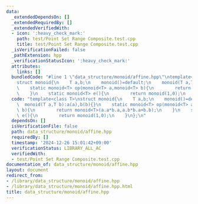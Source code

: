 ```yaml
---
data:
  _extendedDependsOn: []
  _extendedRequiredBy: []
  _extendedVerifiedWith:
  - icon: ':heavy_check_mark:'
    path: test/Point Set Range Composite.test.cpp
    title: test/Point Set Range Composite.test.cpp
  _isVerificationFailed: false
  _pathExtension: hpp
  _verificationStatusIcon: ':heavy_check_mark:'
  attributes:
    links: []
  bundledCode: "#line 1 \"data_structure/monoid/affine.hpp\"\ntemplate<class T>\n\
    struct monoid{\n    T a,b;\n    monoid()=default;\n    monoid(T a,T b):a(a),b(b){}\n\
    \    static monoid<T> op(monoid<T> a,monoid<T> b){\n        return monoid<T>(a.a*b.a,a.b*b.a+b.b);\n\
    \    }\n    static monoid<T> e(){\n        return monoid(1,0);\n    }\n};\n"
  code: "template<class T>\nstruct monoid{\n    T a,b;\n    monoid()=default;\n  \
    \  monoid(T a,T b):a(a),b(b){}\n    static monoid<T> op(monoid<T> a,monoid<T>\
    \ b){\n        return monoid<T>(a.a*b.a,a.b*b.a+b.b);\n    }\n    static monoid<T>\
    \ e(){\n        return monoid(1,0);\n    }\n};\n"
  dependsOn: []
  isVerificationFile: false
  path: data_structure/monoid/affine.hpp
  requiredBy: []
  timestamp: '2024-12-26 15:01:42+09:00'
  verificationStatus: LIBRARY_ALL_AC
  verifiedWith:
  - test/Point Set Range Composite.test.cpp
documentation_of: data_structure/monoid/affine.hpp
layout: document
redirect_from:
- /library/data_structure/monoid/affine.hpp
- /library/data_structure/monoid/affine.hpp.html
title: data_structure/monoid/affine.hpp
---
```

